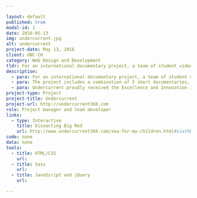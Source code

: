 ```yaml
---

layout: default
published: true
modal-id: 1
date: 2016-05-13
img: undercurrent.jpg
alt: undercurrent
project-date: May 13, 2016
client: UNC-CH
category: Web Design and Development
tldr: For an international documentary project, a team of student videographers, reporters, developers and designers travelled to Bocas del Toro, Panama to tell the stories of the intersection of culture and environment. It won Excellence and Innovation in Visual Digital Storytelling award at the 2016 Online Journalism Awards.
description:
  - para: For an international documentary project, a team of student videographers, reporters, developers and designers travelled to Bocas del Toro, Panama to tell the stories of the intersection of culture and environment.
  - para: The project includes a combination of 5 short documentaries, interactive graphics, articles and 360 videos!
  - para: Undercurrent proudly received the Excellence and Innovation in Visual Digital Storytelling award at the 2016 Online Journalism Awards.
project-type: Project
project-title: Undercurrent
project-url: http://undercurrent360.com
role: Project manager and lead developer
links:
  - type: Interactive
    title: Dissecting Big Red
    url: http://www.undercurrent360.com/sea-for-my-children.html#sixthPage
code: none
data: none
tools:
  - title: HTML/CSS
    url:
  - title: Sass
    url:
  - title: JavaScript and jQuery
    url:

---
```

